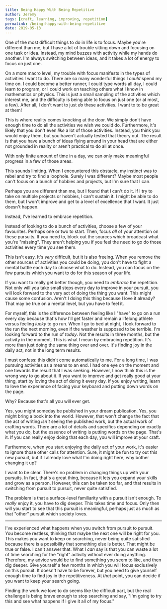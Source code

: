 ```yaml
---
title: Being Happy With Being Repetitive
author: Jeremy
tags: [craft, learning, improving, repetition]
permalink: /being-happy-with-being-repetitive
date: 2019-05-13
---
```


One of the most difficult things to do in life is to focus. Maybe you're different than me, but I have a lot of trouble sitting down and focusing on one task or idea. Instead, my mind buzzes with activity while my hands do another. I'm always switching between ideas, and it takes a lot of energy to focus on just one.

On a more macro level, my trouble with focus manifests in the types of activities I want to do. There are so many wonderful things I *could* spend my time on. I could become a better runner, I could type words all day, I could learn to program, or I could work on teaching others what I know in mathematics or physics. This is just a small sampling of the activities which interest me, and the difficulty is being able to focus on just one (or at most, a few). After all, I don't want to just *do* these activities. I want to to be great at them!

This is where reality comes knocking at the door. We simply don't have enough time to do all the activities we wish we could do. Furthermore, it's likely that you don't even *like* a lot of those activities. Instead, you think you would enjoy them, but you haven't actually tested that theory out. The result is that you have a bunch of ideas flying around in your head that are either not grounded in reality or aren't practical to do all at once.

With only finite amount of time in a day, we can only make meaningful progress in a few of those areas.

This sounds limiting. When I encountered this obstacle, my instinct was to rebel and try to find a loophole. Surely *I* was different? Maybe most people can't focus on a bunch of hobbies and projects, but I'm sure that I can.

Perhaps you are different than me, but I found that I can't do it. If I try to take on multiple projects or hobbies, I can't sustain it. I might be able to do them, but I won't improve and get to a level of excellence that I want. It just doesn't happen.

Instead, I've learned to embrace repetition.

Instead of looking to do a bunch of activities, choose a few of your favourites. Perhaps one or two to start. Then, focus *all* of your attention on these pursuits. If you need to, block out the sources which broadcast what you're "missing". They aren't helping you if you feel the need to go do those activities every time you see them.

This isn't easy. It's *very* difficult, but it is also freeing. When you remove the other sources of activities you could be doing, you don't have to fight a mental battle each day to choose what to do. Instead, you can focus on the few pursuits which you want to do for this season of your life.

If you want to really get better though, you need to *embrace* the repetition. Not only will you take small steps every day to improve in your pursuit, you will look forward to the very act of doing the thing you want. This might cause some confusion. Aren't I doing this thing because I love it already? That may be true on a mental level, but you have to feel it.

For myself, this is the difference between feeling like I "have" to go on a run every day because that's how I'll get faster and remain a lifelong athlete versus feeling *lucky* to go run. When I go to bed at night, I look forward to the run the next morning, even if the weather is supposed to be terrible. I'm looking forward to the run of *today*. Not the results in three months, but the activity in the moment. This is what I mean by embracing repetition. It's more than just doing the same thing over and over. It's finding joy in the daily act, not in the long term results.

I must confess: this didn't come automatically to me. For a long time, I was pursuing activities as a means to an end. I had one eye on the moment and one towards the result that I was seeking. However, I now think this is the wrong way to go about it. If you want to improve and get really good at your thing, start by loving the act of doing it every day. If you enjoy writing, learn to love the experience of facing your keyboard and putting down words on the page.

Why? Because that's all you will ever get.

Yes, you might someday be published in your dream publication. Yes, you might bring a book into the world. However, that won't change the fact that the act of writing *isn't* seeing the published work, but the actual work of crafting words. There are a lot of details and specifics depending on exactly what you do, but the essence of writing is putting words on the page. That's it. If you can really enjoy doing that each day, you will improve at your craft.

Furthermore, when you start enjoying the daily act of your work, it's easier to ignore those other calls for attention. Sure, it might be fun to try out this new pursuit, but if I already love what I'm doing right here, why bother changing it up?

I want to be clear. There's no problem in changing things up with your pursuits. In fact, that's a great thing, because it lets you expand your skills and grow as a person. However, this can be taken too far, and that results in switching from pursuit to pursuit, never quite satisfied.

The problem is that a surface-level familiarity with a pursuit isn't enough. To *really* enjoy it, you have to dig deeper. This takes time and focus. Only then will you start to see that this pursuit is meaningful, perhaps just as much as that "other" pursuit which society loves.

---

I've experienced what happens when you switch from pursuit to pursuit. You become restless, thinking that maybe the next one will be right for you. This makes you want to keep on searching, never being quite satisfied because there is a possibility that something else is better. That might be true or false. I can't answer that. What I *can* say is that you can waste a lot of time searching for the "right" activity without ever doing anything. Therefore, my advice would be to find something you seem to like, and then dig deeper. Give yourself a few months in which you will focus exclusively on this pursuit. It doesn't have to be forever, but you need to give yourself enough time to find joy in the repetitiveness. At *that* point, you can decide if you want to keep your search going.

Finding the work we love to do seems like the difficult part, but the real challenge is being brave enough to stop searching and say, "I'm going to try this and see what happens if I give it all of my focus."
